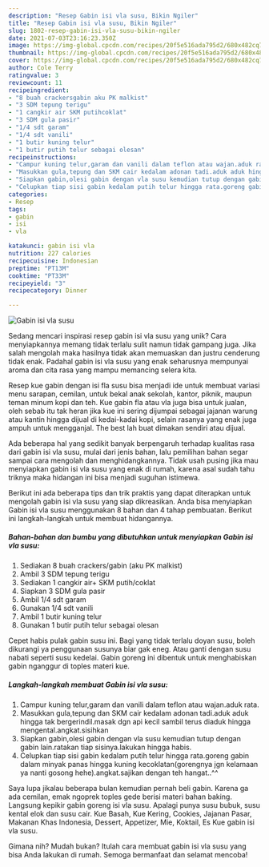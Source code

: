 ```yaml
---
description: "Resep Gabin isi vla susu, Bikin Ngiler"
title: "Resep Gabin isi vla susu, Bikin Ngiler"
slug: 1802-resep-gabin-isi-vla-susu-bikin-ngiler
date: 2021-07-03T23:16:23.350Z
image: https://img-global.cpcdn.com/recipes/20f5e516ada795d2/680x482cq70/gabin-isi-vla-susu-foto-resep-utama.jpg
thumbnail: https://img-global.cpcdn.com/recipes/20f5e516ada795d2/680x482cq70/gabin-isi-vla-susu-foto-resep-utama.jpg
cover: https://img-global.cpcdn.com/recipes/20f5e516ada795d2/680x482cq70/gabin-isi-vla-susu-foto-resep-utama.jpg
author: Cole Terry
ratingvalue: 3
reviewcount: 11
recipeingredient:
- "8 buah crackersgabin aku PK malkist"
- "3 SDM tepung terigu"
- "1 cangkir air SKM putihcoklat"
- "3 SDM gula pasir"
- "1/4 sdt garam"
- "1/4 sdt vanili"
- "1 butir kuning telur"
- "1 butir putih telur sebagai olesan"
recipeinstructions:
- "Campur kuning telur,garam dan vanili dalam teflon atau wajan.aduk rata."
- "Masukkan gula,tepung dan SKM cair kedalam adonan tadi.aduk aduk hingga tak bergerindil.masak dgn api kecil sambil terus diaduk hingga mengental.angkat.sisihkan"
- "Siapkan gabin,olesi gabin dengan vla susu kemudian tutup dengan gabin lain.ratakan tiap sisinya.lakukan hingga habis."
- "Celupkan tiap sisi gabin kedalam putih telur hingga rata.goreng gabin dalam minyak panas hingga kuning kecoklatan(gorengnya jgn kelamaan ya nanti gosong hehe).angkat.sajikan dengan teh hangat..^^"
categories:
- Resep
tags:
- gabin
- isi
- vla

katakunci: gabin isi vla 
nutrition: 227 calories
recipecuisine: Indonesian
preptime: "PT13M"
cooktime: "PT33M"
recipeyield: "3"
recipecategory: Dinner

---
```



![Gabin isi vla susu](https://img-global.cpcdn.com/recipes/20f5e516ada795d2/680x482cq70/gabin-isi-vla-susu-foto-resep-utama.jpg)

Sedang mencari inspirasi resep gabin isi vla susu yang unik? Cara menyiapkannya memang tidak terlalu sulit namun tidak gampang juga. Jika salah mengolah maka hasilnya tidak akan memuaskan dan justru cenderung tidak enak. Padahal gabin isi vla susu yang enak seharusnya mempunyai aroma dan cita rasa yang mampu memancing selera kita.

Resep kue gabin dengan isi fla susu bisa menjadi ide untuk membuat variasi menu sarapan, cemilan, untuk bekal anak sekolah, kantor, piknik, maupun teman minum kopi dan teh. Kue gabin fla atau vla juga bisa untuk jualan, oleh sebab itu tak heran jika kue ini sering dijumpai sebagai jajanan warung atau kantin hingga dijual di kedai-kadai kopi, selain rasanya yang enak juga ampuh untuk mengganjal. The best lah buat dimakan sendiri atau dijual.

Ada beberapa hal yang sedikit banyak berpengaruh terhadap kualitas rasa dari gabin isi vla susu, mulai dari jenis bahan, lalu pemilihan bahan segar sampai cara mengolah dan menghidangkannya. Tidak usah pusing jika mau menyiapkan gabin isi vla susu yang enak di rumah, karena asal sudah tahu triknya maka hidangan ini bisa menjadi suguhan istimewa.


Berikut ini ada beberapa tips dan trik praktis yang dapat diterapkan untuk mengolah gabin isi vla susu yang siap dikreasikan. Anda bisa menyiapkan Gabin isi vla susu menggunakan 8 bahan dan 4 tahap pembuatan. Berikut ini langkah-langkah untuk membuat hidangannya.

<!--inarticleads1-->

##### Bahan-bahan dan bumbu yang dibutuhkan untuk menyiapkan Gabin isi vla susu:

1. Sediakan 8 buah crackers/gabin (aku PK malkist)
1. Ambil 3 SDM tepung terigu
1. Sediakan 1 cangkir air+ SKM putih/coklat
1. Siapkan 3 SDM gula pasir
1. Ambil 1/4 sdt garam
1. Gunakan 1/4 sdt vanili
1. Ambil 1 butir kuning telur
1. Gunakan 1 butir putih telur sebagai olesan


Cepet habis pulak gabin susu ini. Bagi yang tidak terlalu doyan susu, boleh dikurangi ya penggunaan susunya biar gak eneg. Atau ganti dengan susu nabati seperti susu kedelai. Gabin goreng ini dibentuk untuk menghabiskan gabin nganggur di toples materi kue. 

<!--inarticleads2-->

##### Langkah-langkah membuat Gabin isi vla susu:

1. Campur kuning telur,garam dan vanili dalam teflon atau wajan.aduk rata.
1. Masukkan gula,tepung dan SKM cair kedalam adonan tadi.aduk aduk hingga tak bergerindil.masak dgn api kecil sambil terus diaduk hingga mengental.angkat.sisihkan
1. Siapkan gabin,olesi gabin dengan vla susu kemudian tutup dengan gabin lain.ratakan tiap sisinya.lakukan hingga habis.
1. Celupkan tiap sisi gabin kedalam putih telur hingga rata.goreng gabin dalam minyak panas hingga kuning kecoklatan(gorengnya jgn kelamaan ya nanti gosong hehe).angkat.sajikan dengan teh hangat..^^


Saya lupa jikalau beberapa bulan kemudian pernah beli gabin. Karena ga ada cemilan, emak ngoprek toples gede berisi materi bahan baking. Langsung kepikir gabin goreng isi vla susu. Apalagi punya susu bubuk, susu kental elok dan susu cair. Kue Basah, Kue Kering, Cookies, Jajanan Pasar, Makanan Khas Indonesia, Dessert, Appetizer, Mie, Koktail, Es Kue gabin isi vla susu. 

Gimana nih? Mudah bukan? Itulah cara membuat gabin isi vla susu yang bisa Anda lakukan di rumah. Semoga bermanfaat dan selamat mencoba!
